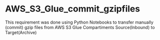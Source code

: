 # AWS_S3_Glue_commit_gzipfiles
This requirement was done using Python Notebooks to transfer manually (commit) gzip files from AWS S3 Glue Compartiments Source(Inbound) to Target(Archive)

